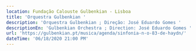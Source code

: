 ```yaml
---
location: Fundação Calouste Gulbenkian - Lisboa
title: 'Orquestra Gulbenkian '
description: 'Orquestra Gulbenkian ; Direção: José Eduardo Gomes '
descriptionEn: 'Gulbenkian Orchestra ; Direction: José Eduardo Gomes '
url: 'https://gulbenkian.pt/musica/agenda/sinfonia-n-o-83-de-haydn/'
dateTime: '06/18/2020 21:00 PM'
---
```



